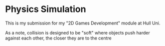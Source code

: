# Physics Simulation

This is my submission for my "2D Games Development" module at Hull Uni.  

As a note, collision is designed to be "soft" where objects push harder against each other, the closer they are to the centre
